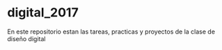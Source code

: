 # digital_2017
En este repositorio estan las tareas, practicas y proyectos de la clase de diseño digital
